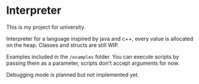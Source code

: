 # Interpreter

This is my project for university.

Interpreter for a language inspired by java and c++, every value is allocated on the heap. Classes and structs are still WIP. 

Examples included in the `/examples` folder. You can execute scripts by passing them as a parameter, scripts don't accept arguments for now.

Debugging mode is planned but not implemented yet.
